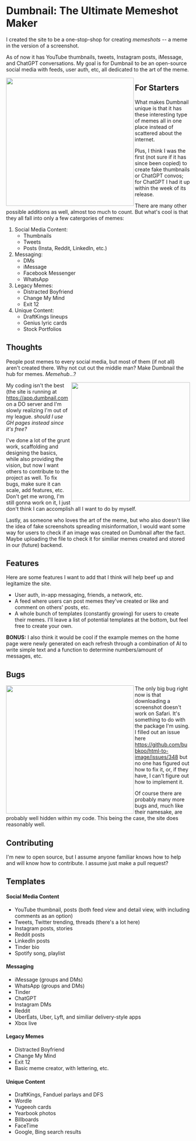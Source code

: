 # Dumbnail: The Ultimate Memeshot Maker

I created the site to be a one-stop-shop for creating _memeshots_ -- a meme in the version of a screenshot.

As of now it has YouTube thumbnails, tweets, Instagram posts, iMessage, and ChatGPT conversations. My goal is for Dumbnail to be an open-source social media with feeds, user auth, etc, all dedicated to the art of the meme.

<img src="https://user-images.githubusercontent.com/92326059/233871356-8b4b6480-19c7-478d-a2e0-f643455da28b.png" align="left" width="350px" >

## For Starters

What makes Dumbnail unique is that it has these interesting type of memes all in one place instead of scattered about the internet.

Plus, I think I was the first (not sure if it has since been copied) to create fake thumbnails or ChatGPT convos; for ChatGPT I had it up within the week of its release.

There are many other possible additions as well, almost too much to count. But what's cool is that they all fall into only a few catergories of memes:

1. Social Media Content:
   - Thumbnails
   - Tweets
   - Posts (Insta, Reddit, LinkedIn, etc.)
2. Messaging:
   - DMs
   - iMessage
   - Facebook Messenger
   - WhatsApp
3. Legacy Memes:
   - Distracted Boyfriend
   - Change My Mind
   - Exit 12
4. Unique Content:
   - DraftKings lineups
   - Genius lyric cards
   - Stock Portfolios

## Thoughts

People post memes to every social media, but most of them (if not all) aren't created there. Why not cut out the middle man? Make Dumbnail the hub for memes. _Memehub_...?

<img src="https://user-images.githubusercontent.com/92326059/233871700-1d1271e7-98a1-49f6-a7d0-0c2cb07b3fcf.png" align="right" width="325px" >

My coding isn't the best (the site is running at https://app.dumbnail.com on a DO server and I'm slowly realizing I'm out of my league. _should I use GH pages instead since it's free?_

I've done a lot of the grunt work, scaffolding and designing the basics, while also providing the vision, but now I want others to contribute to the project as well. To fix bugs, make sure it can scale, add features, etc. Don't get me wrong, I'm still gonna work on it, I just don't think I can accomplish all I want to do by myself.

Lastly, as someone who loves the art of the meme, but who also doesn't like the idea of fake screenshots spreading misinformation, I would want some way for users to check if an image was created on Dumbnail after the fact. Maybe uploading the file to check it for similiar memes created and stored in our (future) backend.

## Features

Here are some features I want to add that I think will help beef up and legitamize the site.

- User auth, in-app messaging, friends, a network, etc.
- A feed where users can post memes they've created or like and comment on others' posts, etc.
- A whole bunch of templates (constantly growing) for users to create their memes. I'll leave a list of potential templates at the bottom, but feel free to create your own.

**BONUS:** I also think it would be cool if the example memes on the home page were newly generated on each refresh through a combination of AI to write simple text and a function to determine numbers/amount of messages, etc.

## Bugs

<img src="https://user-images.githubusercontent.com/92326059/233872109-e6cdd629-6cfc-4230-897a-0072072027eb.png" align="left" width="350px" >

The only big bug right now is that downloading a screenshot doesn't work on Safari. It's something to do with the package I'm using. I filled out an issue here https://github.com/bubkoo/html-to-image/issues/348 but no one has figured out how to fix it, or, if they have, I can't figure out how to implement it.

Of course there are probably many more bugs and, much like their namesake, are probably well hidden within my code. This being the case, the site does reasonably well.

## Contributing

I'm new to open source, but I assume anyone familiar knows how to help and will know how to contribute. I assume just make a pull request?

## Templates

#### Social Media Content

- YouTube thumbnail, posts (both feed view and detail view, with including comments as an option)
- Tweets, Twitter trending, threads (there's a lot here)
- Instagram posts, stories
- Reddit posts
- LinkedIn posts
- Tinder bio
- Spotify song, playlist

#### Messaging

- iMessage (groups and DMs)
- WhatsApp (groups and DMs)
- Tinder
- ChatGPT
- Instagram DMs
- Reddit
- UberEats, Uber, Lyft, and similiar delivery-style apps
- Xbox live

#### Legacy Memes

- Distracted Boyfriend
- Change My Mind
- Exit 12
- Basic meme creator, with lettering, etc.

#### Unique Content

- DraftKings, Fanduel parlays and DFS
- Wordle
- Yugeeoh cards
- Yearbook photos
- Billboards
- FaceTime
- Google, Bing search results
